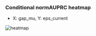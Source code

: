### Conditional normAUPRC heatmap

- X: gap_mu, Y: eps_current

![heatmap](/home/elicer/project_0814_2/results/20250819-061606/holdout/conditional_heatmap_gap_mu_vs_eps_current.png)

